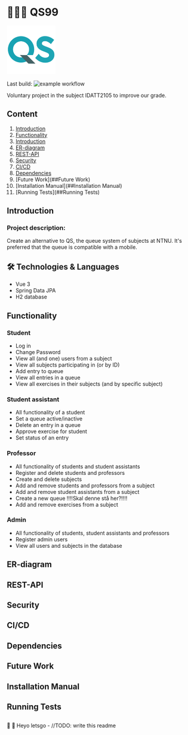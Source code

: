 # 🧑🏼‍🏫 QS99

<img src="https://github.com/MadLadsTechnology/QS99/blob/d9e478b8a805a6a5919528d3ae20d25480e5f66c/src/frontend/src/assets/logo.png" alt="Logo" width=130/>

Last build: ![example workflow](https://github.com/MadLadsTechnology/QS99/actions/workflows/maven.yml/badge.svg)

Voluntary project in the subject IDATT2105 to improve our grade.

## Content
1. [Introduction](##Introduction)
2. [Functionality](##Functionality)
3. [Introduction](##Introduction)
4. [ER-diagram](##ER-diagram)
5. [REST-API](##REST-API)
6. [Security](##Security)
7. [CI/CD](##CI/CD)
8. [Dependencies](##Dependencies)
9. [Future Work](##Future Work)
10. [Installation Manual](##Installation Manual)
11. [Running Tests](##Running Tests)

## Introduction
### Project description:

Create an alternative to QS, the queue system of subjects at NTNU. It's preferred that the queue is
compatible with a mobile.
## 🛠️ Technologies & Languages
* Vue 3
* Spring Data JPA
* H2 database

## Functionality
### Student
* Log in
* Change Password
* View all (and one) users from a subject
* View all subjects participating in (or by ID)
* Add entry to queue
* View all entries in a queue
* View all exercises in their subjects (and by specific subject)
### Student assistant
* All functionality of a student
* Set a queue active/inactive
* Delete an entry in a queue
* Approve exercise for student
* Set status of an entry
### Professor
* All functionality of students and student assistants
* Register and delete students and professors
* Create and delete subjects
* Add and remove students and professors from a subject
* Add and remove student assistants from a subject
* Create a new queue !!!!Skal denne stå her?!!!!
* Add and remove exercises from a subject
### Admin
* All functionality of students, student assistants and professors
* Register admin users
* View all users and subjects in the database


## ER-diagram
## REST-API
## Security
## CI/CD
## Dependencies
## Future Work
## Installation Manual
## Running Tests


##


🦕 🦑 Heyo letsgo - //TODO: write this readme